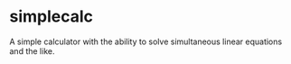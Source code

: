 # simplecalc

A simple calculator with the ability to solve simultaneous linear equations and the like.
